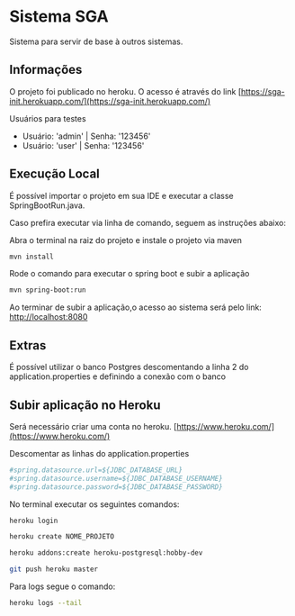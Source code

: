 # Sistema SGA

Sistema para servir de base à outros sistemas.

## Informações

O projeto foi publicado no heroku. O acesso é através do link 
[https://sga-init.herokuapp.com/](https://sga-init.herokuapp.com/)

Usuários para testes
- Usuário: 'admin' | Senha: '123456'
- Usuário: 'user' | Senha: '123456'

## Execução Local

É possível importar o projeto em sua IDE e executar a classe SpringBootRun.java.

Caso prefira executar via linha de comando, seguem as instruções abaixo:

Abra o terminal na raiz do projeto e instale o projeto via maven

```bash
mvn install
```

Rode o comando para executar o spring boot e subir a aplicação

```bash
mvn spring-boot:run
```

Ao terminar de subir a aplicação,o acesso ao sistema será pelo link:
[http://localhost:8080](http://localhost:8080)

## Extras
É possível utilizar o banco Postgres descomentando a linha 2 do application.properties e definindo a conexão com o banco

## Subir aplicação no Heroku

Será necessário criar uma conta no heroku.
[https://www.heroku.com/](https://www.heroku.com/)

Descomentar as linhas do application.properties

```bash
#spring.datasource.url=${JDBC_DATABASE_URL}
#spring.datasource.username=${JDBC_DATABASE_USERNAME}
#spring.datasource.password=${JDBC_DATABASE_PASSWORD}
```
No terminal executar os seguintes comandos:

```bash
heroku login
```

```bash
heroku create NOME_PROJETO
```

```bash
heroku addons:create heroku-postgresql:hobby-dev
```

```bash
git push heroku master
```
Para logs segue o comando:

```bash
heroku logs --tail
```